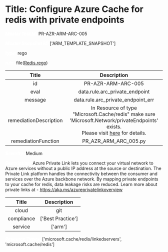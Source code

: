 



# Title: Configure Azure Cache for redis with private endpoints


***<font color="white">Master Test Id:</font>*** PR-AZR-ARM-ARC-005

***<font color="white">Master Snapshot Id:</font>*** ['ARM_TEMPLATE_SNAPSHOT']

***<font color="white">type:</font>*** rego

***<font color="white">rule:</font>*** file([Redis.rego])  
  
  
  
  

|Title|Description|
| :---: | :---: |
|id|PR-AZR-ARM-ARC-005|
|eval|data.rule.arc_private_endpoint|
|message|data.rule.arc_private_endpoint_err|
|remediationDescription|In Resource of type "Microsoft.Cache/redis" make sure 'Microsoft.Network/privateEndpoints' exists.<br>Please visit <a href='https://docs.microsoft.com/en-us/azure/templates/microsoft.keyvault/vaults?tabs=json' target='_blank'>here</a> for details.|
|remediationFunction|PR_AZR_ARM_ARC_005.py|


***<font color="white">Severity:</font>*** Medium

***<font color="white">Description:</font>*** Azure Private Link lets you connect your virtual network to Azure services without a public IP address at the source or destination. The Private Link platform handles the connectivity between the consumer and services over the Azure backbone network. By mapping private endpoints to your cache for redis, data leakage risks are reduced. Learn more about private links at - https://aka.ms/azureprivatelinkoverview  
  
  

|Title|Description|
| :---: | :---: |
|cloud|git|
|compliance|['Best Practice']|
|service|['arm']|


***<font color="white">Resource Types:</font>*** ['microsoft.cache/redis/linkedservers', 'microsoft.cache/redis']


[Redis.rego]: https://github.com/prancer-io/prancer-compliance-test/tree/master/azure/iac/Redis.rego
